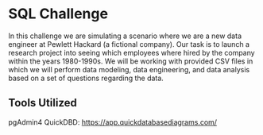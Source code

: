 # SQL Challenge
In this challenge we are simulating a scenario where we are a new data engineer at Pewlett Hackard (a fictional company). Our task is to launch a research project into seeing which employees where hired by the company within the years 1980-1990s. We will be working with provided CSV files in which we will perform data modeling, data engineering, and data analysis based on a set of questions regarding the data. 


## Tools Utilized
pgAdmin4
QuickDBD: https://app.quickdatabasediagrams.com/
